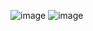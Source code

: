![image](https://github.com/user-attachments/assets/9e49ac64-1549-4b76-8386-2ee94ea5e205)
![image](https://github.com/user-attachments/assets/f99a95aa-68ee-430c-9371-e5f748f764b5)
